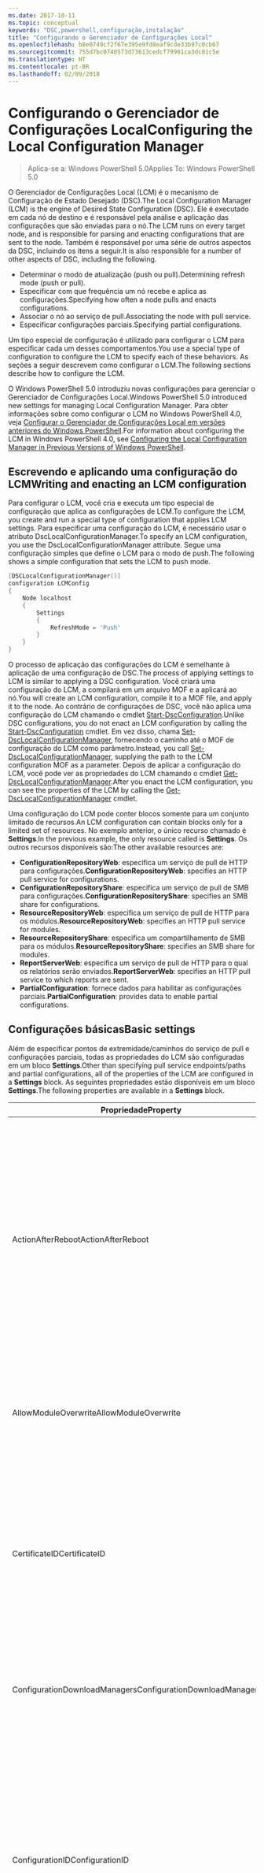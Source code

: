 ```yaml
---
ms.date: 2017-10-11
ms.topic: conceptual
keywords: "DSC,powershell,configuração,instalação"
title: "Configurando o Gerenciador de Configurações Local"
ms.openlocfilehash: b8e0749cf2f67e395e9fd8eaf9cde33b97c0cb67
ms.sourcegitcommit: 755d7bc0740573d73613cedcf79981ca3dc81c5e
ms.translationtype: HT
ms.contentlocale: pt-BR
ms.lasthandoff: 02/09/2018
---
```

# <a name="configuring-the-local-configuration-manager"></a><span data-ttu-id="064c4-103">Configurando o Gerenciador de Configurações Local</span><span class="sxs-lookup"><span data-stu-id="064c4-103">Configuring the Local Configuration Manager</span></span>

> <span data-ttu-id="064c4-104">Aplica-se a: Windows PowerShell 5.0</span><span class="sxs-lookup"><span data-stu-id="064c4-104">Applies To: Windows PowerShell 5.0</span></span>

<span data-ttu-id="064c4-105">O Gerenciador de Configurações Local (LCM) é o mecanismo de Configuração de Estado Desejado (DSC).</span><span class="sxs-lookup"><span data-stu-id="064c4-105">The Local Configuration Manager (LCM) is the engine of Desired State Configuration (DSC).</span></span>
<span data-ttu-id="064c4-106">Ele é executado em cada nó de destino e é responsável pela análise e aplicação das configurações que são enviadas para o nó.</span><span class="sxs-lookup"><span data-stu-id="064c4-106">The LCM runs on every target node, and is responsible for parsing and enacting configurations that are sent to the node.</span></span>
<span data-ttu-id="064c4-107">Também é responsável por uma série de outros aspectos da DSC, incluindo os itens a seguir.</span><span class="sxs-lookup"><span data-stu-id="064c4-107">It is also responsible for a number of other aspects of DSC, including the following.</span></span>

- <span data-ttu-id="064c4-108">Determinar o modo de atualização (push ou pull).</span><span class="sxs-lookup"><span data-stu-id="064c4-108">Determining refresh mode (push or pull).</span></span>
- <span data-ttu-id="064c4-109">Especificar com que frequência um nó recebe e aplica as configurações.</span><span class="sxs-lookup"><span data-stu-id="064c4-109">Specifying how often a node pulls and enacts configurations.</span></span>
- <span data-ttu-id="064c4-110">Associar o nó ao serviço de pull.</span><span class="sxs-lookup"><span data-stu-id="064c4-110">Associating the node with pull service.</span></span>
- <span data-ttu-id="064c4-111">Especificar configurações parciais.</span><span class="sxs-lookup"><span data-stu-id="064c4-111">Specifying partial configurations.</span></span>

<span data-ttu-id="064c4-112">Um tipo especial de configuração é utilizado para configurar o LCM para especificar cada um desses comportamentos.</span><span class="sxs-lookup"><span data-stu-id="064c4-112">You use a special type of configuration to configure the LCM to specify each of these behaviors.</span></span>
<span data-ttu-id="064c4-113">As seções a seguir descrevem como configurar o LCM.</span><span class="sxs-lookup"><span data-stu-id="064c4-113">The following sections describe how to configure the LCM.</span></span>

<span data-ttu-id="064c4-114">O Windows PowerShell 5.0 introduziu novas configurações para gerenciar o Gerenciador de Configurações Local.</span><span class="sxs-lookup"><span data-stu-id="064c4-114">Windows PowerShell 5.0 introduced new settings for managing Local Configuration Manager.</span></span>
<span data-ttu-id="064c4-115">Para obter informações sobre como configurar o LCM no Windows PowerShell 4.0, veja [Configurar o Gerenciador de Configurações Local em versões anteriores do Windows PowerShell](metaconfig4.md).</span><span class="sxs-lookup"><span data-stu-id="064c4-115">For information about configuring the LCM in Windows PowerShell 4.0, see [Configuring the Local Configuration Manager in Previous Versions of Windows PowerShell](metaconfig4.md).</span></span>

## <a name="writing-and-enacting-an-lcm-configuration"></a><span data-ttu-id="064c4-116">Escrevendo e aplicando uma configuração do LCM</span><span class="sxs-lookup"><span data-stu-id="064c4-116">Writing and enacting an LCM configuration</span></span>

<span data-ttu-id="064c4-117">Para configurar o LCM, você cria e executa um tipo especial de configuração que aplica as configurações de LCM.</span><span class="sxs-lookup"><span data-stu-id="064c4-117">To configure the LCM, you create and run a special type of configuration that applies LCM settings.</span></span>
<span data-ttu-id="064c4-118">Para especificar uma configuração do LCM, é necessário usar o atributo DscLocalConfigurationManager.</span><span class="sxs-lookup"><span data-stu-id="064c4-118">To specify an LCM configuration, you use the DscLocalConfigurationManager attribute.</span></span>
<span data-ttu-id="064c4-119">Segue uma configuração simples que define o LCM para o modo de push.</span><span class="sxs-lookup"><span data-stu-id="064c4-119">The following shows a simple configuration that sets the LCM to push mode.</span></span>

```powershell
[DSCLocalConfigurationManager()]
configuration LCMConfig
{
    Node localhost
    {
        Settings
        {
            RefreshMode = 'Push'
        }
    }
}
```

<span data-ttu-id="064c4-120">O processo de aplicação das configurações do LCM é semelhante à aplicação de uma configuração de DSC.</span><span class="sxs-lookup"><span data-stu-id="064c4-120">The process of applying settings to LCM is similar to applying a DSC configuration.</span></span>
<span data-ttu-id="064c4-121">Você criará uma configuração do LCM, a compilará em um arquivo MOF e a aplicará ao nó.</span><span class="sxs-lookup"><span data-stu-id="064c4-121">You will create an LCM configuration, compile it to a MOF file, and apply it to the node.</span></span>
<span data-ttu-id="064c4-122">Ao contrário de configurações de DSC, você não aplica uma configuração do LCM chamando o cmdlet [Start-DscConfiguration](https://technet.microsoft.com/en-us/library/dn521623.aspx).</span><span class="sxs-lookup"><span data-stu-id="064c4-122">Unlike DSC configurations, you do not enact an LCM configuration by calling the [Start-DscConfiguration](https://technet.microsoft.com/en-us/library/dn521623.aspx) cmdlet.</span></span>
<span data-ttu-id="064c4-123">Em vez disso, chama [Set-DscLocalConfigurationManager](https://technet.microsoft.com/en-us/library/dn521621.aspx), fornecendo o caminho até o MOF de configuração do LCM como parâmetro.</span><span class="sxs-lookup"><span data-stu-id="064c4-123">Instead, you call [Set-DscLocalConfigurationManager](https://technet.microsoft.com/en-us/library/dn521621.aspx), supplying the path to the LCM configuration MOF as a parameter.</span></span>
<span data-ttu-id="064c4-124">Depois de aplicar a configuração do LCM, você pode ver as propriedades do LCM chamando o cmdlet [Get-DscLocalConfigurationManager](https://technet.microsoft.com/en-us/library/dn407378.aspx).</span><span class="sxs-lookup"><span data-stu-id="064c4-124">After you enact the LCM configuration, you can see the properties of the LCM by calling the [Get-DscLocalConfigurationManager](https://technet.microsoft.com/en-us/library/dn407378.aspx) cmdlet.</span></span>

<span data-ttu-id="064c4-125">Uma configuração do LCM pode conter blocos somente para um conjunto limitado de recursos.</span><span class="sxs-lookup"><span data-stu-id="064c4-125">An LCM configuration can contain blocks only for a limited set of resources.</span></span>
<span data-ttu-id="064c4-126">No exemplo anterior, o único recurso chamado é **Settings**.</span><span class="sxs-lookup"><span data-stu-id="064c4-126">In the previous example, the only resource called is **Settings**.</span></span>
<span data-ttu-id="064c4-127">Os outros recursos disponíveis são:</span><span class="sxs-lookup"><span data-stu-id="064c4-127">The other available resources are:</span></span>

* <span data-ttu-id="064c4-128">**ConfigurationRepositoryWeb**: especifica um serviço de pull de HTTP para configurações.</span><span class="sxs-lookup"><span data-stu-id="064c4-128">**ConfigurationRepositoryWeb**: specifies an HTTP pull service for configurations.</span></span>
* <span data-ttu-id="064c4-129">**ConfigurationRepositoryShare**: especifica um serviço de pull de SMB para configurações.</span><span class="sxs-lookup"><span data-stu-id="064c4-129">**ConfigurationRepositoryShare**: specifies an SMB share for configurations.</span></span>
* <span data-ttu-id="064c4-130">**ResourceRepositoryWeb**: especifica um serviço de pull de HTTP para os módulos.</span><span class="sxs-lookup"><span data-stu-id="064c4-130">**ResourceRepositoryWeb**: specifies an HTTP pull service for modules.</span></span>
* <span data-ttu-id="064c4-131">**ResourceRepositoryShare**: especifica um compartilhamento de SMB para os módulos.</span><span class="sxs-lookup"><span data-stu-id="064c4-131">**ResourceRepositoryShare**: specifies an SMB share for modules.</span></span>
* <span data-ttu-id="064c4-132">**ReportServerWeb**: especifica um serviço de pull de HTTP para o qual os relatórios serão enviados.</span><span class="sxs-lookup"><span data-stu-id="064c4-132">**ReportServerWeb**: specifies an HTTP pull service to which reports are sent.</span></span>
* <span data-ttu-id="064c4-133">**PartialConfiguration**: fornece dados para habilitar as configurações parciais.</span><span class="sxs-lookup"><span data-stu-id="064c4-133">**PartialConfiguration**: provides data to enable partial configurations.</span></span>

## <a name="basic-settings"></a><span data-ttu-id="064c4-134">Configurações básicas</span><span class="sxs-lookup"><span data-stu-id="064c4-134">Basic settings</span></span>

<span data-ttu-id="064c4-135">Além de especificar pontos de extremidade/caminhos do serviço de pull e configurações parciais, todas as propriedades do LCM são configuradas em um bloco **Settings**.</span><span class="sxs-lookup"><span data-stu-id="064c4-135">Other than specifying pull service endpoints/paths and partial configurations, all of the properties of the LCM are configured in a **Settings** block.</span></span>
<span data-ttu-id="064c4-136">As seguintes propriedades estão disponíveis em um bloco **Settings**.</span><span class="sxs-lookup"><span data-stu-id="064c4-136">The following properties are available in a **Settings** block.</span></span>

|  <span data-ttu-id="064c4-137">Propriedade</span><span class="sxs-lookup"><span data-stu-id="064c4-137">Property</span></span>  |  <span data-ttu-id="064c4-138">Tipo</span><span class="sxs-lookup"><span data-stu-id="064c4-138">Type</span></span>  |  <span data-ttu-id="064c4-139">Descrição</span><span class="sxs-lookup"><span data-stu-id="064c4-139">Description</span></span>   |
|----------- |------- |--------------- |
| <span data-ttu-id="064c4-140">ActionAfterReboot</span><span class="sxs-lookup"><span data-stu-id="064c4-140">ActionAfterReboot</span></span>| <span data-ttu-id="064c4-141">cadeia de caracteres</span><span class="sxs-lookup"><span data-stu-id="064c4-141">string</span></span>| <span data-ttu-id="064c4-142">Especifica o que acontece após uma reinicialização durante a aplicação de uma configuração.</span><span class="sxs-lookup"><span data-stu-id="064c4-142">Specifies what happens after a reboot during the application of a configuration.</span></span> <span data-ttu-id="064c4-143">Os valores possíveis são __"ContinueConfiguration"__ e __"StopConfiguration"__.</span><span class="sxs-lookup"><span data-stu-id="064c4-143">The possible values are __"ContinueConfiguration"__ and __"StopConfiguration"__.</span></span> <ul><li> <span data-ttu-id="064c4-144">__ContinueConfiguration__: continue a aplicar a configuração atual após a reinicialização do computador.</span><span class="sxs-lookup"><span data-stu-id="064c4-144">__ContinueConfiguration__: Continue applying the current configuration after machine reboot.</span></span> <span data-ttu-id="064c4-145">Este é o valor padrão</span><span class="sxs-lookup"><span data-stu-id="064c4-145">This is the default value</span></span></li><li><span data-ttu-id="064c4-146">__StopConfiguration__: interrompa a configuração atual após a reinicialização do computador.</span><span class="sxs-lookup"><span data-stu-id="064c4-146">__StopConfiguration__: Stop the current configuration after machine reboot.</span></span></li></ul>|
| <span data-ttu-id="064c4-147">AllowModuleOverwrite</span><span class="sxs-lookup"><span data-stu-id="064c4-147">AllowModuleOverwrite</span></span>| <span data-ttu-id="064c4-148">bool</span><span class="sxs-lookup"><span data-stu-id="064c4-148">bool</span></span>| <span data-ttu-id="064c4-149">__$TRUE__ se as novas configurações baixadas do serviço de pull tiverem permissão para substituir as antigas no nó de destino.</span><span class="sxs-lookup"><span data-stu-id="064c4-149">__$TRUE__ if new configurations downloaded from the pull service are allowed to overwrite the old ones on the target node.</span></span> <span data-ttu-id="064c4-150">Caso contrário, $FALSE.</span><span class="sxs-lookup"><span data-stu-id="064c4-150">Otherwise, $FALSE.</span></span>|
| <span data-ttu-id="064c4-151">CertificateID</span><span class="sxs-lookup"><span data-stu-id="064c4-151">CertificateID</span></span>| <span data-ttu-id="064c4-152">cadeia de caracteres</span><span class="sxs-lookup"><span data-stu-id="064c4-152">string</span></span>| <span data-ttu-id="064c4-153">A impressão digital de um certificado usado para proteger as credenciais passadas em uma configuração.</span><span class="sxs-lookup"><span data-stu-id="064c4-153">The thumbprint of a certificate used to secure credentials passed in a configuration.</span></span> <span data-ttu-id="064c4-154">Para obter mais informações, consulte [Quer proteger credenciais na Configuração de Estado Desejado do Windows PowerShell?](http://blogs.msdn.com/b/powershell/archive/2014/01/31/want-to-secure-credentials-in-windows-powershell-desired-state-configuration.aspx).</span><span class="sxs-lookup"><span data-stu-id="064c4-154">For more information see [Want to secure credentials in Windows PowerShell Desired State Configuration](http://blogs.msdn.com/b/powershell/archive/2014/01/31/want-to-secure-credentials-in-windows-powershell-desired-state-configuration.aspx)?.</span></span> <br> <span data-ttu-id="064c4-155">__Observação:__ isso será gerenciado automaticamente se estiver usando o serviço de pull de DSC de Automação do Azure.</span><span class="sxs-lookup"><span data-stu-id="064c4-155">__Note:__ this is managed automatically if using Azure Automation DSC pull service.</span></span>|
| <span data-ttu-id="064c4-156">ConfigurationDownloadManagers</span><span class="sxs-lookup"><span data-stu-id="064c4-156">ConfigurationDownloadManagers</span></span>| <span data-ttu-id="064c4-157">CimInstance[]</span><span class="sxs-lookup"><span data-stu-id="064c4-157">CimInstance[]</span></span>| <span data-ttu-id="064c4-158">Obsoleto.</span><span class="sxs-lookup"><span data-stu-id="064c4-158">Obsolete.</span></span> <span data-ttu-id="064c4-159">Use os blocos __ConfigurationRepositoryWeb__ e __ConfigurationRepositoryShare__ para definir pontos de extremidade de serviço de pull de configuração.</span><span class="sxs-lookup"><span data-stu-id="064c4-159">Use __ConfigurationRepositoryWeb__ and __ConfigurationRepositoryShare__ blocks to define configuration pull service endpoints.</span></span>|
| <span data-ttu-id="064c4-160">ConfigurationID</span><span class="sxs-lookup"><span data-stu-id="064c4-160">ConfigurationID</span></span>| <span data-ttu-id="064c4-161">cadeia de caracteres</span><span class="sxs-lookup"><span data-stu-id="064c4-161">string</span></span>| <span data-ttu-id="064c4-162">Para compatibilidade com versões anteriores do serviço de pull.</span><span class="sxs-lookup"><span data-stu-id="064c4-162">For backwards compatibility with older pull service versions.</span></span> <span data-ttu-id="064c4-163">Um GUID que identifica o arquivo de configuração que deve ser obtido de um serviço de pull.</span><span class="sxs-lookup"><span data-stu-id="064c4-163">A GUID that identifies the configuration file to get from a pull service.</span></span> <span data-ttu-id="064c4-164">O nó efetuará o pull das configurações serviço de pull se o nome do MOF de configuração for ConfigurationID.mof.</span><span class="sxs-lookup"><span data-stu-id="064c4-164">The node will pull configurations on the pull service if the name of the configuration MOF is named ConfigurationID.mof.</span></span><br> <span data-ttu-id="064c4-165">__Observação:__ se você definir essa propriedade, registrar o nó com um serviço de pull usando __RegistrationKey__ não funcionará.</span><span class="sxs-lookup"><span data-stu-id="064c4-165">__Note:__ If you set this property, registering the node with a pull service by using __RegistrationKey__ does not work.</span></span> <span data-ttu-id="064c4-166">Para obter mais informações, consulte [Configurando um cliente de pull com nomes de configuração](pullClientConfigNames.md).</span><span class="sxs-lookup"><span data-stu-id="064c4-166">For more information, see [Setting up a pull client with configuration names](pullClientConfigNames.md).</span></span>|
| <span data-ttu-id="064c4-167">ConfigurationMode</span><span class="sxs-lookup"><span data-stu-id="064c4-167">ConfigurationMode</span></span>| <span data-ttu-id="064c4-168">cadeia de caracteres</span><span class="sxs-lookup"><span data-stu-id="064c4-168">string</span></span> | <span data-ttu-id="064c4-169">Especifica como o LCM realmente aplica a configuração aos nós de destino.</span><span class="sxs-lookup"><span data-stu-id="064c4-169">Specifies how the LCM actually applies the configuration to the target nodes.</span></span> <span data-ttu-id="064c4-170">Os valores possíveis são __"ApplyOnly"__, __"ApplyAndMonitor"__ e __"ApplyAndAutoCorrect"__.</span><span class="sxs-lookup"><span data-stu-id="064c4-170">Possible values are __"ApplyOnly"__,__"ApplyAndMonitor"__, and __"ApplyAndAutoCorrect"__.</span></span> <ul><li><span data-ttu-id="064c4-171">__ApplyOnly__: a DSC aplica a configuração e não faz nada além disso, a menos que uma nova configuração seja enviada por push para o nó de destino ou quando o pull de uma nova configuração for efetuado de um serviço.</span><span class="sxs-lookup"><span data-stu-id="064c4-171">__ApplyOnly__: DSC applies the configuration and does nothing further unless a new configuration is pushed to the target node or when a new configuration is pulled from a service.</span></span> <span data-ttu-id="064c4-172">Depois da aplicação inicial de uma nova configuração, a DSC não procura um dessincronização em relação a um estado previamente configurado.</span><span class="sxs-lookup"><span data-stu-id="064c4-172">After initial application of a new configuration, DSC does not check for drift from a previously configured state.</span></span> <span data-ttu-id="064c4-173">Observe que a DSC tentará aplicar a configuração até obter êxito antes que __ApplyOnly__ entre em vigor.</span><span class="sxs-lookup"><span data-stu-id="064c4-173">Note that DSC will attempt to apply the configuration until it is successful before __ApplyOnly__ takes effect.</span></span> </li><li> <span data-ttu-id="064c4-174">__ApplyAndMonitor__: este é o valor padrão.</span><span class="sxs-lookup"><span data-stu-id="064c4-174">__ApplyAndMonitor__: This is the default value.</span></span> <span data-ttu-id="064c4-175">O LCM aplica as novas configurações.</span><span class="sxs-lookup"><span data-stu-id="064c4-175">The LCM applies any new configurations.</span></span> <span data-ttu-id="064c4-176">Após a aplicação inicial de uma nova configuração, se o nó de destino estiver dessincronizado em relação ao estado desejado, a DSC relatará a discrepância nos logs.</span><span class="sxs-lookup"><span data-stu-id="064c4-176">After initial application of a new configuration, if the target node drifts from the desired state, DSC reports the discrepancy in logs.</span></span> <span data-ttu-id="064c4-177">Observe que a DSC tentará aplicar a configuração até obter êxito antes que __ApplyAndMonitor__ entre em vigor.</span><span class="sxs-lookup"><span data-stu-id="064c4-177">Note that DSC will attempt to apply the configuration until it is successful before __ApplyAndMonitor__ takes effect.</span></span></li><li><span data-ttu-id="064c4-178">__ApplyAndAutoCorrect__: a DSC aplica as novas configurações.</span><span class="sxs-lookup"><span data-stu-id="064c4-178">__ApplyAndAutoCorrect__: DSC applies any new configurations.</span></span> <span data-ttu-id="064c4-179">Após a aplicação inicial de uma nova configuração, se o nó de destino estiver dessincronizado em relação ao estado desejado, a DSC relatará a discrepância nos logs e reaplica a configuração atual.</span><span class="sxs-lookup"><span data-stu-id="064c4-179">After initial application of a new configuration, if the target node drifts from the desired state, DSC reports the discrepancy in logs, and then re-applies the current configuration.</span></span></li></ul>|
| <span data-ttu-id="064c4-180">ConfigurationModeFrequencyMins</span><span class="sxs-lookup"><span data-stu-id="064c4-180">ConfigurationModeFrequencyMins</span></span>| <span data-ttu-id="064c4-181">UInt32</span><span class="sxs-lookup"><span data-stu-id="064c4-181">UInt32</span></span>| <span data-ttu-id="064c4-182">A frequência, em minutos, em que a configuração atual é verificada e aplicada.</span><span class="sxs-lookup"><span data-stu-id="064c4-182">How often, in minutes, the current configuration is checked and applied.</span></span> <span data-ttu-id="064c4-183">Essa propriedade será ignorada se a propriedade ConfigurationMode estiver definida como ApplyOnly.</span><span class="sxs-lookup"><span data-stu-id="064c4-183">This property is ignored if the ConfigurationMode property is set to ApplyOnly.</span></span> <span data-ttu-id="064c4-184">O valor padrão é 15.</span><span class="sxs-lookup"><span data-stu-id="064c4-184">The default value is 15.</span></span>|
| <span data-ttu-id="064c4-185">DebugMode</span><span class="sxs-lookup"><span data-stu-id="064c4-185">DebugMode</span></span>| <span data-ttu-id="064c4-186">cadeia de caracteres</span><span class="sxs-lookup"><span data-stu-id="064c4-186">string</span></span>| <span data-ttu-id="064c4-187">Os valores possíveis são __None__, __ForceModuleImport__ e __All__.</span><span class="sxs-lookup"><span data-stu-id="064c4-187">Possible values are __None__, __ForceModuleImport__, and __All__.</span></span> <ul><li><span data-ttu-id="064c4-188">Defina como __None__ para usar os recursos armazenados em cache.</span><span class="sxs-lookup"><span data-stu-id="064c4-188">Set to __None__ to use cached resources.</span></span> <span data-ttu-id="064c4-189">Este é o padrão e deve ser usada em cenários de produção.</span><span class="sxs-lookup"><span data-stu-id="064c4-189">This is the default and should be used in production scenarios.</span></span></li><li><span data-ttu-id="064c4-190">Definir como __ForceModuleImport__ fará com que o LCM recarregue todos os módulos de recursos DSC, mesmo se tiverem sido carregados e armazenados em cache anteriormente.</span><span class="sxs-lookup"><span data-stu-id="064c4-190">Setting to __ForceModuleImport__, causes the LCM to reload any DSC resource modules, even if they have been previously loaded and cached.</span></span> <span data-ttu-id="064c4-191">Isso afeta o desempenho das operações de DSC, já que cada módulo é recarregado no momento do uso.</span><span class="sxs-lookup"><span data-stu-id="064c4-191">This impacts the performance of DSC operations as each module is reloaded on use.</span></span> <span data-ttu-id="064c4-192">Normalmente, você usaria esse valor durante a depuração de um recurso</span><span class="sxs-lookup"><span data-stu-id="064c4-192">Typically you would use this value while debugging a resource</span></span></li><li><span data-ttu-id="064c4-193">Nesta versão, __All__ é o mesmo que __ForceModuleImport__</span><span class="sxs-lookup"><span data-stu-id="064c4-193">In this release, __All__ is same as __ForceModuleImport__</span></span></li></ul> |
| <span data-ttu-id="064c4-194">RebootNodeIfNeeded</span><span class="sxs-lookup"><span data-stu-id="064c4-194">RebootNodeIfNeeded</span></span>| <span data-ttu-id="064c4-195">bool</span><span class="sxs-lookup"><span data-stu-id="064c4-195">bool</span></span>| <span data-ttu-id="064c4-196">Defina como __$true__ para reinicializar automaticamente o nó após uma configuração que requer que a reinicialização seja aplicada.</span><span class="sxs-lookup"><span data-stu-id="064c4-196">Set this to __$true__ to automatically reboot the node after a configuration that requires reboot is applied.</span></span> <span data-ttu-id="064c4-197">Caso contrário, você precisará reinicializar manualmente o nó para qualquer configuração que exigir.</span><span class="sxs-lookup"><span data-stu-id="064c4-197">Otherwise, you will have to manually reboot the node for any configuration that requires it.</span></span> <span data-ttu-id="064c4-198">O valor padrão é __$false__.</span><span class="sxs-lookup"><span data-stu-id="064c4-198">The default value is __$false__.</span></span> <span data-ttu-id="064c4-199">Para usar essa configuração quando uma condição de reinicialização for representada por algo diferente do DSC (como o Windows Installer), combine essa configuração com o módulo [xPendingReboot](https://github.com/powershell/xpendingreboot).</span><span class="sxs-lookup"><span data-stu-id="064c4-199">To use this setting when a reboot condition is enacted by something other than DSC (such as Windows Installer), combine this setting with the [xPendingReboot](https://github.com/powershell/xpendingreboot) module.</span></span>|
| <span data-ttu-id="064c4-200">RefreshMode</span><span class="sxs-lookup"><span data-stu-id="064c4-200">RefreshMode</span></span>| <span data-ttu-id="064c4-201">cadeia de caracteres</span><span class="sxs-lookup"><span data-stu-id="064c4-201">string</span></span>| <span data-ttu-id="064c4-202">Especifica como o LCM obtém as configurações.</span><span class="sxs-lookup"><span data-stu-id="064c4-202">Specifies how the LCM gets configurations.</span></span> <span data-ttu-id="064c4-203">Os valores possíveis são __"Disabled"__, __"Push"__ e __"Pull"__.</span><span class="sxs-lookup"><span data-stu-id="064c4-203">The possible values are __"Disabled"__, __"Push"__, and __"Pull"__.</span></span> <ul><li><span data-ttu-id="064c4-204">__Disabled__: as configurações DSC estão desabilitadas para este nó.</span><span class="sxs-lookup"><span data-stu-id="064c4-204">__Disabled__: DSC configurations are disabled for this node.</span></span></li><li> <span data-ttu-id="064c4-205">__Push__: as configurações são iniciadas chamando o cmdlet [Start-DscConfiguration](https://technet.microsoft.com/en-us/library/dn521623.aspx).</span><span class="sxs-lookup"><span data-stu-id="064c4-205">__Push__: Configurations are initiated by calling the [Start-DscConfiguration](https://technet.microsoft.com/en-us/library/dn521623.aspx) cmdlet.</span></span> <span data-ttu-id="064c4-206">A configuração é aplicada imediatamente ao nó.</span><span class="sxs-lookup"><span data-stu-id="064c4-206">The configuration is applied immediately to the node.</span></span> <span data-ttu-id="064c4-207">Este é o valor padrão.</span><span class="sxs-lookup"><span data-stu-id="064c4-207">This is the default value.</span></span></li><li><span data-ttu-id="064c4-208">__Pull__: o nó está configurado para verificar regularmente as configurações de um serviço de pull ou caminho SMB.</span><span class="sxs-lookup"><span data-stu-id="064c4-208">__Pull:__ The node is configured to regularly check for configurations from a pull service or SMB path.</span></span> <span data-ttu-id="064c4-209">Se essa propriedade estiver definida como __Pull__, você deverá especificar um caminho de (serviço) HTTP ou (compartilhamento) SMB em um bloco __ConfigurationRepositoryWeb__ ou __ConfigurationRepositoryShare__.</span><span class="sxs-lookup"><span data-stu-id="064c4-209">If this property is set to __Pull__, you must specify an HTTP (service) or SMB (share) path in a __ConfigurationRepositoryWeb__ or __ConfigurationRepositoryShare__ block.</span></span></li></ul>|
| <span data-ttu-id="064c4-210">RefreshFrequencyMins</span><span class="sxs-lookup"><span data-stu-id="064c4-210">RefreshFrequencyMins</span></span>| <span data-ttu-id="064c4-211">Uint32</span><span class="sxs-lookup"><span data-stu-id="064c4-211">Uint32</span></span>| <span data-ttu-id="064c4-212">O intervalo de tempo, em minutos, em que o LCM verifica um serviço de pull para obter configurações atualizadas.</span><span class="sxs-lookup"><span data-stu-id="064c4-212">The time interval, in minutes, at which the LCM checks a pull service to get updated configurations.</span></span> <span data-ttu-id="064c4-213">Esse valor será ignorado se o LCM não estiver configurado no modo de pull.</span><span class="sxs-lookup"><span data-stu-id="064c4-213">This value is ignored if the LCM is not configured in pull mode.</span></span> <span data-ttu-id="064c4-214">O valor padrão é 30.</span><span class="sxs-lookup"><span data-stu-id="064c4-214">The default value is 30.</span></span>|
| <span data-ttu-id="064c4-215">ReportManagers</span><span class="sxs-lookup"><span data-stu-id="064c4-215">ReportManagers</span></span>| <span data-ttu-id="064c4-216">CimInstance[]</span><span class="sxs-lookup"><span data-stu-id="064c4-216">CimInstance[]</span></span>| <span data-ttu-id="064c4-217">Obsoleto.</span><span class="sxs-lookup"><span data-stu-id="064c4-217">Obsolete.</span></span> <span data-ttu-id="064c4-218">Use blocos __ReportServerWeb__ para definir um ponto de extremidade para enviar dados de relatório a um serviço de pull.</span><span class="sxs-lookup"><span data-stu-id="064c4-218">Use __ReportServerWeb__ blocks to define an endpoint to send reporting data to a pull service.</span></span>|
| <span data-ttu-id="064c4-219">ResourceModuleManagers</span><span class="sxs-lookup"><span data-stu-id="064c4-219">ResourceModuleManagers</span></span>| <span data-ttu-id="064c4-220">CimInstance[]</span><span class="sxs-lookup"><span data-stu-id="064c4-220">CimInstance[]</span></span>| <span data-ttu-id="064c4-221">Obsoleto.</span><span class="sxs-lookup"><span data-stu-id="064c4-221">Obsolete.</span></span> <span data-ttu-id="064c4-222">Use os blocos __ResourceRepositoryWeb__ e __ResourceRepositoryShare__ para definir pontos de extremidade HTTP do serviço de pull ou caminhos SMB, respectivamente.</span><span class="sxs-lookup"><span data-stu-id="064c4-222">Use __ResourceRepositoryWeb__ and __ResourceRepositoryShare__ blocks to define pull service HTTP endpoints or SMB paths, respectively.</span></span>|
| <span data-ttu-id="064c4-223">PartialConfigurations</span><span class="sxs-lookup"><span data-stu-id="064c4-223">PartialConfigurations</span></span>| <span data-ttu-id="064c4-224">CimInstance</span><span class="sxs-lookup"><span data-stu-id="064c4-224">CimInstance</span></span>| <span data-ttu-id="064c4-225">Não foi implementado.</span><span class="sxs-lookup"><span data-stu-id="064c4-225">Not implemented.</span></span> <span data-ttu-id="064c4-226">Não use.</span><span class="sxs-lookup"><span data-stu-id="064c4-226">Do not use.</span></span>|
| <span data-ttu-id="064c4-227">StatusRetentionTimeInDays</span><span class="sxs-lookup"><span data-stu-id="064c4-227">StatusRetentionTimeInDays</span></span> | <span data-ttu-id="064c4-228">UInt32</span><span class="sxs-lookup"><span data-stu-id="064c4-228">UInt32</span></span>| <span data-ttu-id="064c4-229">O número de dias que o LCM mantém o status da configuração atual.</span><span class="sxs-lookup"><span data-stu-id="064c4-229">The number of days the LCM keeps the status of the current configuration.</span></span>|

## <a name="pull-service"></a><span data-ttu-id="064c4-230">Serviço de pull</span><span class="sxs-lookup"><span data-stu-id="064c4-230">Pull service</span></span>

<span data-ttu-id="064c4-231">A configuração do LCM dá suporte à definição dos seguintes tipos de ponto de extremidade de serviço de pull:</span><span class="sxs-lookup"><span data-stu-id="064c4-231">LCM configuration supports defining the following types of pull service endpoints:</span></span>

- <span data-ttu-id="064c4-232">**Servidor de configuração**: um repositório de configurações DSC.</span><span class="sxs-lookup"><span data-stu-id="064c4-232">**Configuration server**: A repository for DSC configurations.</span></span> <span data-ttu-id="064c4-233">Defina os servidores de configuração usando blocos **ConfigurationRepositoryWeb** (para servidores baseados na Web) e **ConfigurationRepositoryShare** (para servidores baseados em SMB).</span><span class="sxs-lookup"><span data-stu-id="064c4-233">Define configuration servers by using **ConfigurationRepositoryWeb** (for web-based servers) and **ConfigurationRepositoryShare** (for SMB-based servers) blocks.</span></span>
- <span data-ttu-id="064c4-234">**Servidor de recursos**: um repositório de recursos de DSC, empacotados como módulos do PowerShell.</span><span class="sxs-lookup"><span data-stu-id="064c4-234">**Resource server**: A repository for DSC resources, packaged as PowerShell modules.</span></span> <span data-ttu-id="064c4-235">Defina os servidores de recurso usando blocos **ResourceRepositoryWeb** (para servidores baseados na Web) e **ResourceRepositoryShare** (para servidores baseados em SMB).</span><span class="sxs-lookup"><span data-stu-id="064c4-235">Define resource servers by using **ResourceRepositoryWeb** (for web-based servers) and **ResourceRepositoryShare** (for SMB-based servers) blocks.</span></span>
- <span data-ttu-id="064c4-236">**Servidor de relatório**: um serviço para o qual a DSC envia dados de relatório.</span><span class="sxs-lookup"><span data-stu-id="064c4-236">**Report server**: A service that DSC sends report data to.</span></span> <span data-ttu-id="064c4-237">Defina os servidores de relatório usando blocos **ReportServerWeb**.</span><span class="sxs-lookup"><span data-stu-id="064c4-237">Define report servers by using **ReportServerWeb** blocks.</span></span> <span data-ttu-id="064c4-238">Um servidor de relatório deve ser um serviço Web.</span><span class="sxs-lookup"><span data-stu-id="064c4-238">A report server must be a web service.</span></span>

<span data-ttu-id="064c4-239">Para obter mais detalhes sobre o serviço de pull, veja [Serviço de pull de Desired State Configuration](pullServer.md).</span><span class="sxs-lookup"><span data-stu-id="064c4-239">For more details on pull service see, [Desired State Configuration Pull Service](pullServer.md).</span></span>

## <a name="configuration-server-blocks"></a><span data-ttu-id="064c4-240">Blocos do servidor de configuração</span><span class="sxs-lookup"><span data-stu-id="064c4-240">Configuration server blocks</span></span>

<span data-ttu-id="064c4-241">Para definir um servidor de configuração baseado na Web, crie um bloco **ConfigurationRepositoryWeb**.</span><span class="sxs-lookup"><span data-stu-id="064c4-241">To define a web-based configuration server, you create a **ConfigurationRepositoryWeb** block.</span></span>
<span data-ttu-id="064c4-242">Um **ConfigurationRepositoryWeb** define as propriedades a seguir.</span><span class="sxs-lookup"><span data-stu-id="064c4-242">A **ConfigurationRepositoryWeb** defines the following properties.</span></span>

|<span data-ttu-id="064c4-243">Propriedade</span><span class="sxs-lookup"><span data-stu-id="064c4-243">Property</span></span>|<span data-ttu-id="064c4-244">Tipo</span><span class="sxs-lookup"><span data-stu-id="064c4-244">Type</span></span>|<span data-ttu-id="064c4-245">Descrição</span><span class="sxs-lookup"><span data-stu-id="064c4-245">Description</span></span>|
|---|---|---|
|<span data-ttu-id="064c4-246">AllowUnsecureConnection</span><span class="sxs-lookup"><span data-stu-id="064c4-246">AllowUnsecureConnection</span></span>|<span data-ttu-id="064c4-247">bool</span><span class="sxs-lookup"><span data-stu-id="064c4-247">bool</span></span>|<span data-ttu-id="064c4-248">Defina como **$TRUE** para permitir conexões entre o nó e o servidor sem autenticação.</span><span class="sxs-lookup"><span data-stu-id="064c4-248">Set to **$TRUE** to allow connections from the node to the server without authentication.</span></span> <span data-ttu-id="064c4-249">Defina como **$FALSE** para exigir autenticação.</span><span class="sxs-lookup"><span data-stu-id="064c4-249">Set to **$FALSE** to require authentication.</span></span>|
|<span data-ttu-id="064c4-250">CertificateID</span><span class="sxs-lookup"><span data-stu-id="064c4-250">CertificateID</span></span>|<span data-ttu-id="064c4-251">cadeia de caracteres</span><span class="sxs-lookup"><span data-stu-id="064c4-251">string</span></span>|<span data-ttu-id="064c4-252">A impressão digital de um certificado usado para autenticar o servidor.</span><span class="sxs-lookup"><span data-stu-id="064c4-252">The thumbprint of a certificate used to authenticate to the server.</span></span>|
|<span data-ttu-id="064c4-253">ConfigurationNames</span><span class="sxs-lookup"><span data-stu-id="064c4-253">ConfigurationNames</span></span>|<span data-ttu-id="064c4-254">String[]</span><span class="sxs-lookup"><span data-stu-id="064c4-254">String[]</span></span>|<span data-ttu-id="064c4-255">Uma matriz de nomes de configurações que serão retiradas por pull pelo nó de destino.</span><span class="sxs-lookup"><span data-stu-id="064c4-255">An array of names of configurations to be pulled by the target node.</span></span> <span data-ttu-id="064c4-256">Serão usadas apenas se o nó for registrado com o serviço de pull usando uma **RegistrationKey**.</span><span class="sxs-lookup"><span data-stu-id="064c4-256">These are used only if the node is registered with the pull service by using a **RegistrationKey**.</span></span> <span data-ttu-id="064c4-257">Para obter mais informações, consulte [Configurando um cliente de pull com nomes de configuração](pullClientConfigNames.md).</span><span class="sxs-lookup"><span data-stu-id="064c4-257">For more information, see [Setting up a pull client with configuration names](pullClientConfigNames.md).</span></span>|
|<span data-ttu-id="064c4-258">RegistrationKey</span><span class="sxs-lookup"><span data-stu-id="064c4-258">RegistrationKey</span></span>|<span data-ttu-id="064c4-259">cadeia de caracteres</span><span class="sxs-lookup"><span data-stu-id="064c4-259">string</span></span>|<span data-ttu-id="064c4-260">Um GUID que registra o nó com o serviço de pull.</span><span class="sxs-lookup"><span data-stu-id="064c4-260">A GUID that registers the node with the pull service.</span></span> <span data-ttu-id="064c4-261">Para obter mais informações, consulte [Configurando um cliente de pull com nomes de configuração](pullClientConfigNames.md).</span><span class="sxs-lookup"><span data-stu-id="064c4-261">For more information, see [Setting up a pull client with configuration names](pullClientConfigNames.md).</span></span>|
|<span data-ttu-id="064c4-262">ServerURL</span><span class="sxs-lookup"><span data-stu-id="064c4-262">ServerURL</span></span>|<span data-ttu-id="064c4-263">cadeia de caracteres</span><span class="sxs-lookup"><span data-stu-id="064c4-263">string</span></span>|<span data-ttu-id="064c4-264">A URL do serviço de configuração.</span><span class="sxs-lookup"><span data-stu-id="064c4-264">The URL of the configuration service.</span></span>|

<span data-ttu-id="064c4-265">Um exemplo de script para simplificar a configuração do valor ConfigurationRepositoryWeb para nós locais está disponível - confira [Geração de metaconfigurações de DSC](https://docs.microsoft.com/en-us/azure/automation/automation-dsc-onboarding#generating-dsc-metaconfigurations)</span><span class="sxs-lookup"><span data-stu-id="064c4-265">An example script to simplify configuring the ConfigurationRepositoryWeb value for on-premises nodes is available - see [Generating DSC metaconfigurations](https://docs.microsoft.com/en-us/azure/automation/automation-dsc-onboarding#generating-dsc-metaconfigurations)</span></span>

<span data-ttu-id="064c4-266">Para definir um servidor de configuração baseado em SMB, crie um bloco **ConfigurationRepositoryShare**.</span><span class="sxs-lookup"><span data-stu-id="064c4-266">To define an SMB-based configuration server, you create a **ConfigurationRepositoryShare** block.</span></span>
<span data-ttu-id="064c4-267">Um **ConfigurationRepositoryShare** define as propriedades a seguir.</span><span class="sxs-lookup"><span data-stu-id="064c4-267">A **ConfigurationRepositoryShare** defines the following properties.</span></span>

|<span data-ttu-id="064c4-268">Propriedade</span><span class="sxs-lookup"><span data-stu-id="064c4-268">Property</span></span>|<span data-ttu-id="064c4-269">Tipo</span><span class="sxs-lookup"><span data-stu-id="064c4-269">Type</span></span>|<span data-ttu-id="064c4-270">Descrição</span><span class="sxs-lookup"><span data-stu-id="064c4-270">Description</span></span>|
|---|---|---|
|<span data-ttu-id="064c4-271">Credential</span><span class="sxs-lookup"><span data-stu-id="064c4-271">Credential</span></span>|<span data-ttu-id="064c4-272">MSFT_Credential</span><span class="sxs-lookup"><span data-stu-id="064c4-272">MSFT_Credential</span></span>|<span data-ttu-id="064c4-273">A credencial usada para autenticar para o compartilhamento SMB.</span><span class="sxs-lookup"><span data-stu-id="064c4-273">The credential used to authenticate to the SMB share.</span></span>|
|<span data-ttu-id="064c4-274">SourcePath</span><span class="sxs-lookup"><span data-stu-id="064c4-274">SourcePath</span></span>|<span data-ttu-id="064c4-275">cadeia de caracteres</span><span class="sxs-lookup"><span data-stu-id="064c4-275">string</span></span>|<span data-ttu-id="064c4-276">O caminho do compartilhamento SMB.</span><span class="sxs-lookup"><span data-stu-id="064c4-276">The path of the SMB share.</span></span>|

## <a name="resource-server-blocks"></a><span data-ttu-id="064c4-277">Blocos do servidor de recurso</span><span class="sxs-lookup"><span data-stu-id="064c4-277">Resource server blocks</span></span>

<span data-ttu-id="064c4-278">Para definir um servidor de recurso baseado na Web, crie um bloco **ResourceRepositoryWeb**.</span><span class="sxs-lookup"><span data-stu-id="064c4-278">To define a web-based resource server, you create a **ResourceRepositoryWeb** block.</span></span>
<span data-ttu-id="064c4-279">Um **ResourceRepositoryWeb** define as propriedades a seguir.</span><span class="sxs-lookup"><span data-stu-id="064c4-279">A **ResourceRepositoryWeb** defines the following properties.</span></span>

|<span data-ttu-id="064c4-280">Propriedade</span><span class="sxs-lookup"><span data-stu-id="064c4-280">Property</span></span>|<span data-ttu-id="064c4-281">Tipo</span><span class="sxs-lookup"><span data-stu-id="064c4-281">Type</span></span>|<span data-ttu-id="064c4-282">Descrição</span><span class="sxs-lookup"><span data-stu-id="064c4-282">Description</span></span>|
|---|---|---|
|<span data-ttu-id="064c4-283">AllowUnsecureConnection</span><span class="sxs-lookup"><span data-stu-id="064c4-283">AllowUnsecureConnection</span></span>|<span data-ttu-id="064c4-284">bool</span><span class="sxs-lookup"><span data-stu-id="064c4-284">bool</span></span>|<span data-ttu-id="064c4-285">Defina como **$TRUE** para permitir conexões entre o nó e o servidor sem autenticação.</span><span class="sxs-lookup"><span data-stu-id="064c4-285">Set to **$TRUE** to allow connections from the node to the server without authentication.</span></span> <span data-ttu-id="064c4-286">Defina como **$FALSE** para exigir autenticação.</span><span class="sxs-lookup"><span data-stu-id="064c4-286">Set to **$FALSE** to require authentication.</span></span>|
|<span data-ttu-id="064c4-287">CertificateID</span><span class="sxs-lookup"><span data-stu-id="064c4-287">CertificateID</span></span>|<span data-ttu-id="064c4-288">cadeia de caracteres</span><span class="sxs-lookup"><span data-stu-id="064c4-288">string</span></span>|<span data-ttu-id="064c4-289">A impressão digital de um certificado usado para autenticar o servidor.</span><span class="sxs-lookup"><span data-stu-id="064c4-289">The thumbprint of a certificate used to authenticate to the server.</span></span>|
|<span data-ttu-id="064c4-290">RegistrationKey</span><span class="sxs-lookup"><span data-stu-id="064c4-290">RegistrationKey</span></span>|<span data-ttu-id="064c4-291">cadeia de caracteres</span><span class="sxs-lookup"><span data-stu-id="064c4-291">string</span></span>|<span data-ttu-id="064c4-292">Um GUID que identifica o nó para o serviço de pull.</span><span class="sxs-lookup"><span data-stu-id="064c4-292">A GUID that identifies the node to the pull service.</span></span>|
|<span data-ttu-id="064c4-293">ServerURL</span><span class="sxs-lookup"><span data-stu-id="064c4-293">ServerURL</span></span>|<span data-ttu-id="064c4-294">cadeia de caracteres</span><span class="sxs-lookup"><span data-stu-id="064c4-294">string</span></span>|<span data-ttu-id="064c4-295">A URL do servidor de configuração.</span><span class="sxs-lookup"><span data-stu-id="064c4-295">The URL of the configuration server.</span></span>|

<span data-ttu-id="064c4-296">Um exemplo de script para simplificar a configuração do valor ResourceRepositoryWeb para nós locais está disponível - confira [Geração de metaconfigurações de DSC](https://docs.microsoft.com/en-us/azure/automation/automation-dsc-onboarding#generating-dsc-metaconfigurations)</span><span class="sxs-lookup"><span data-stu-id="064c4-296">An example script to simplify configuring the ResourceRepositoryWeb value for on-premises nodes is available - see [Generating DSC metaconfigurations](https://docs.microsoft.com/en-us/azure/automation/automation-dsc-onboarding#generating-dsc-metaconfigurations)</span></span>

<span data-ttu-id="064c4-297">Para definir um servidor de recurso baseado em SMB, crie um bloco **ResourceRepositoryShare**.</span><span class="sxs-lookup"><span data-stu-id="064c4-297">To define an SMB-based resource server, you create a **ResourceRepositoryShare** block.</span></span>
<span data-ttu-id="064c4-298">**ResourceRepositoryShare** define as propriedades a seguir.</span><span class="sxs-lookup"><span data-stu-id="064c4-298">**ResourceRepositoryShare** defines the following properties.</span></span>

|<span data-ttu-id="064c4-299">Propriedade</span><span class="sxs-lookup"><span data-stu-id="064c4-299">Property</span></span>|<span data-ttu-id="064c4-300">Tipo</span><span class="sxs-lookup"><span data-stu-id="064c4-300">Type</span></span>|<span data-ttu-id="064c4-301">Descrição</span><span class="sxs-lookup"><span data-stu-id="064c4-301">Description</span></span>|
|---|---|---|
|<span data-ttu-id="064c4-302">Credential</span><span class="sxs-lookup"><span data-stu-id="064c4-302">Credential</span></span>|<span data-ttu-id="064c4-303">MSFT_Credential</span><span class="sxs-lookup"><span data-stu-id="064c4-303">MSFT_Credential</span></span>|<span data-ttu-id="064c4-304">A credencial usada para autenticar para o compartilhamento SMB.</span><span class="sxs-lookup"><span data-stu-id="064c4-304">The credential used to authenticate to the SMB share.</span></span> <span data-ttu-id="064c4-305">Para obter um exemplo de passagem de credenciais, consulte [Configurando um servidor de pull de SMB para DSC](pullServerSMB.md)</span><span class="sxs-lookup"><span data-stu-id="064c4-305">For an example of passing credentials, see [Setting up a DSC SMB pull server](pullServerSMB.md)</span></span>|
|<span data-ttu-id="064c4-306">SourcePath</span><span class="sxs-lookup"><span data-stu-id="064c4-306">SourcePath</span></span>|<span data-ttu-id="064c4-307">cadeia de caracteres</span><span class="sxs-lookup"><span data-stu-id="064c4-307">string</span></span>|<span data-ttu-id="064c4-308">O caminho do compartilhamento SMB.</span><span class="sxs-lookup"><span data-stu-id="064c4-308">The path of the SMB share.</span></span>|

## <a name="report-server-blocks"></a><span data-ttu-id="064c4-309">Blocos do servidor de relatório</span><span class="sxs-lookup"><span data-stu-id="064c4-309">Report server blocks</span></span>

<span data-ttu-id="064c4-310">Para definir um servidor de relatório, crie um bloco **ReportServerWeb**.</span><span class="sxs-lookup"><span data-stu-id="064c4-310">To define a report server, you create a **ReportServerWeb** block.</span></span>
<span data-ttu-id="064c4-311">A função de servidor de relatório não é compatível com o serviço de pull baseado em SMB.</span><span class="sxs-lookup"><span data-stu-id="064c4-311">The report server role is not compatible with SMB based pull service.</span></span>
<span data-ttu-id="064c4-312">**ReportServerWeb** define as propriedades a seguir.</span><span class="sxs-lookup"><span data-stu-id="064c4-312">**ReportServerWeb** defines the following properties.</span></span>

|<span data-ttu-id="064c4-313">Propriedade</span><span class="sxs-lookup"><span data-stu-id="064c4-313">Property</span></span>|<span data-ttu-id="064c4-314">Tipo</span><span class="sxs-lookup"><span data-stu-id="064c4-314">Type</span></span>|<span data-ttu-id="064c4-315">Descrição</span><span class="sxs-lookup"><span data-stu-id="064c4-315">Description</span></span>|
|---|---|---|
|<span data-ttu-id="064c4-316">AllowUnsecureConnection</span><span class="sxs-lookup"><span data-stu-id="064c4-316">AllowUnsecureConnection</span></span>|<span data-ttu-id="064c4-317">bool</span><span class="sxs-lookup"><span data-stu-id="064c4-317">bool</span></span>|<span data-ttu-id="064c4-318">Defina como **$TRUE** para permitir conexões entre o nó e o servidor sem autenticação.</span><span class="sxs-lookup"><span data-stu-id="064c4-318">Set to **$TRUE** to allow connections from the node to the server without authentication.</span></span> <span data-ttu-id="064c4-319">Defina como **$FALSE** para exigir autenticação.</span><span class="sxs-lookup"><span data-stu-id="064c4-319">Set to **$FALSE** to require authentication.</span></span>|
|<span data-ttu-id="064c4-320">CertificateID</span><span class="sxs-lookup"><span data-stu-id="064c4-320">CertificateID</span></span>|<span data-ttu-id="064c4-321">cadeia de caracteres</span><span class="sxs-lookup"><span data-stu-id="064c4-321">string</span></span>|<span data-ttu-id="064c4-322">A impressão digital de um certificado usado para autenticar o servidor.</span><span class="sxs-lookup"><span data-stu-id="064c4-322">The thumbprint of a certificate used to authenticate to the server.</span></span>|
|<span data-ttu-id="064c4-323">RegistrationKey</span><span class="sxs-lookup"><span data-stu-id="064c4-323">RegistrationKey</span></span>|<span data-ttu-id="064c4-324">cadeia de caracteres</span><span class="sxs-lookup"><span data-stu-id="064c4-324">string</span></span>|<span data-ttu-id="064c4-325">Um GUID que identifica o nó para o serviço de pull.</span><span class="sxs-lookup"><span data-stu-id="064c4-325">A GUID that identifies the node to the pull service.</span></span>|
|<span data-ttu-id="064c4-326">ServerURL</span><span class="sxs-lookup"><span data-stu-id="064c4-326">ServerURL</span></span>|<span data-ttu-id="064c4-327">cadeia de caracteres</span><span class="sxs-lookup"><span data-stu-id="064c4-327">string</span></span>|<span data-ttu-id="064c4-328">A URL do servidor de configuração.</span><span class="sxs-lookup"><span data-stu-id="064c4-328">The URL of the configuration server.</span></span>|

<span data-ttu-id="064c4-329">Um exemplo de script para simplificar a configuração do valor ReportServerWeb para nós locais está disponível - confira [Geração de metaconfigurações de DSC](https://docs.microsoft.com/en-us/azure/automation/automation-dsc-onboarding#generating-dsc-metaconfigurations)</span><span class="sxs-lookup"><span data-stu-id="064c4-329">An example script to simplify configuring the ReportServerWeb value for on-premises nodes is available - see [Generating DSC metaconfigurations](https://docs.microsoft.com/en-us/azure/automation/automation-dsc-onboarding#generating-dsc-metaconfigurations)</span></span>

## <a name="partial-configurations"></a><span data-ttu-id="064c4-330">Configurações parciais</span><span class="sxs-lookup"><span data-stu-id="064c4-330">Partial configurations</span></span>

<span data-ttu-id="064c4-331">Para definir uma configuração parcial, você cria um bloco **PartialConfiguration**.</span><span class="sxs-lookup"><span data-stu-id="064c4-331">To define a partial configuration, you create a **PartialConfiguration** block.</span></span>
<span data-ttu-id="064c4-332">Para obter mais informações sobre configurações parciais, consulte [Configurações parciais de DSC](partialConfigs.md).</span><span class="sxs-lookup"><span data-stu-id="064c4-332">For more information about partial configurations, see [DSC Partial configurations](partialConfigs.md).</span></span>
<span data-ttu-id="064c4-333">**PartialConfiguration** define as propriedades a seguir.</span><span class="sxs-lookup"><span data-stu-id="064c4-333">**PartialConfiguration** defines the following properties.</span></span>

|<span data-ttu-id="064c4-334">Propriedade</span><span class="sxs-lookup"><span data-stu-id="064c4-334">Property</span></span>|<span data-ttu-id="064c4-335">Tipo</span><span class="sxs-lookup"><span data-stu-id="064c4-335">Type</span></span>|<span data-ttu-id="064c4-336">Descrição</span><span class="sxs-lookup"><span data-stu-id="064c4-336">Description</span></span>|
|---|---|---|
|<span data-ttu-id="064c4-337">ConfigurationSource</span><span class="sxs-lookup"><span data-stu-id="064c4-337">ConfigurationSource</span></span>|<span data-ttu-id="064c4-338">string[]</span><span class="sxs-lookup"><span data-stu-id="064c4-338">string[]</span></span>|<span data-ttu-id="064c4-339">Uma matriz de nomes de servidores de configuração, definidos previamente nos blocos **ConfigurationRepositoryWeb** e **ConfigurationRepositoryShare**, dos quais a configuração parcial é retirada.</span><span class="sxs-lookup"><span data-stu-id="064c4-339">An array of names of configuration servers, previously defined in **ConfigurationRepositoryWeb** and **ConfigurationRepositoryShare** blocks, where the partial configuration is pulled from.</span></span>|
|<span data-ttu-id="064c4-340">DependsOn</span><span class="sxs-lookup"><span data-stu-id="064c4-340">DependsOn</span></span>|<span data-ttu-id="064c4-341">string{}</span><span class="sxs-lookup"><span data-stu-id="064c4-341">string{}</span></span>|<span data-ttu-id="064c4-342">Uma lista de nomes de outras configurações que devem ser concluídas antes que essa configuração parcial seja aplicada.</span><span class="sxs-lookup"><span data-stu-id="064c4-342">A list of names of other configurations that must be completed before this partial configuration is applied.</span></span>|
|<span data-ttu-id="064c4-343">Descrição</span><span class="sxs-lookup"><span data-stu-id="064c4-343">Description</span></span>|<span data-ttu-id="064c4-344">cadeia de caracteres</span><span class="sxs-lookup"><span data-stu-id="064c4-344">string</span></span>|<span data-ttu-id="064c4-345">Texto usado para descrever a configuração parcial.</span><span class="sxs-lookup"><span data-stu-id="064c4-345">Text used to describe the partial configuration.</span></span>|
|<span data-ttu-id="064c4-346">ExclusiveResources</span><span class="sxs-lookup"><span data-stu-id="064c4-346">ExclusiveResources</span></span>|<span data-ttu-id="064c4-347">string[]</span><span class="sxs-lookup"><span data-stu-id="064c4-347">string[]</span></span>|<span data-ttu-id="064c4-348">Uma matriz de recursos exclusivos para essa configuração parcial.</span><span class="sxs-lookup"><span data-stu-id="064c4-348">An array of resources exclusive to this partial configuration.</span></span>|
|<span data-ttu-id="064c4-349">RefreshMode</span><span class="sxs-lookup"><span data-stu-id="064c4-349">RefreshMode</span></span>|<span data-ttu-id="064c4-350">cadeia de caracteres</span><span class="sxs-lookup"><span data-stu-id="064c4-350">string</span></span>|<span data-ttu-id="064c4-351">Especifica como o LCM obtém essa configuração parcial.</span><span class="sxs-lookup"><span data-stu-id="064c4-351">Specifies how the LCM gets this partial configuration.</span></span> <span data-ttu-id="064c4-352">Os valores possíveis são __"Disabled"__, __"Push"__ e __"Pull"__.</span><span class="sxs-lookup"><span data-stu-id="064c4-352">The possible values are __"Disabled"__, __"Push"__, and __"Pull"__.</span></span> <ul><li><span data-ttu-id="064c4-353">__Disabled__: esta configuração parcial está desabilitada.</span><span class="sxs-lookup"><span data-stu-id="064c4-353">__Disabled__: This partial configuration is disabled.</span></span></li><li> <span data-ttu-id="064c4-354">__Push__: a configuração parcial é enviada por push para o nó ao chamar o cmdlet [Publish-DscConfiguration](https://technet.microsoft.com/en-us/library/mt517875.aspx).</span><span class="sxs-lookup"><span data-stu-id="064c4-354">__Push__: The partial configuration is pushed to the node by calling the [Publish-DscConfiguration](https://technet.microsoft.com/en-us/library/mt517875.aspx) cmdlet.</span></span> <span data-ttu-id="064c4-355">Depois que todas as configurações parciais para o nó são enviadas por push ou recebidas por pull de um serviço, a configuração pode ser iniciada chamando `Start-DscConfiguration –UseExisting`.</span><span class="sxs-lookup"><span data-stu-id="064c4-355">After all partial configurations for the node are either pushed or pulled from a service, the configuration can be started by calling `Start-DscConfiguration –UseExisting`.</span></span> <span data-ttu-id="064c4-356">Este é o valor padrão.</span><span class="sxs-lookup"><span data-stu-id="064c4-356">This is the default value.</span></span></li><li><span data-ttu-id="064c4-357">__Pull__: o nó é configurado para verificar regularmente a configuração parcial de um serviço de pull.</span><span class="sxs-lookup"><span data-stu-id="064c4-357">__Pull:__ The node is configured to regularly check for partial configuration from a pull service.</span></span> <span data-ttu-id="064c4-358">Se essa propriedade for definida como __Pull__, você deverá especificar um serviço de pull em uma propriedade __ConfigurationSource__.</span><span class="sxs-lookup"><span data-stu-id="064c4-358">If this property is set to __Pull__, you must specify a pull service in a __ConfigurationSource__ property.</span></span> <span data-ttu-id="064c4-359">Para saber mais sobre o serviço de pull da Automação do Azure, consulte [Visão geral do DSC de Automação do Azure](https://docs.microsoft.com/en-us/azure/automation/automation-dsc-overview).</span><span class="sxs-lookup"><span data-stu-id="064c4-359">For more information about Azure Automation pull service, see [Azure Automation DSC Overview](https://docs.microsoft.com/en-us/azure/automation/automation-dsc-overview).</span></span></li></ul>|
|<span data-ttu-id="064c4-360">ResourceModuleSource</span><span class="sxs-lookup"><span data-stu-id="064c4-360">ResourceModuleSource</span></span>|<span data-ttu-id="064c4-361">string[]</span><span class="sxs-lookup"><span data-stu-id="064c4-361">string[]</span></span>|<span data-ttu-id="064c4-362">Uma matriz de nomes de servidores de recurso por meio dos quais é possível baixar os recursos necessários para essa configuração parcial.</span><span class="sxs-lookup"><span data-stu-id="064c4-362">An array of the names of resource servers from which to download required resources for this partial configuration.</span></span> <span data-ttu-id="064c4-363">Esses nomes devem se referir a pontos de extremidade de serviço definidos previamente nos blocos **ResourceRepositoryWeb** e **ResourceRepositoryShare**.</span><span class="sxs-lookup"><span data-stu-id="064c4-363">These names must refer to service endpoints previously defined in **ResourceRepositoryWeb** and **ResourceRepositoryShare** blocks.</span></span>|

<span data-ttu-id="064c4-364">__Observação:__ configurações parciais são compatíveis com o DSC de Automação do Azure, mas somente uma configuração pode ser extraída de cada conta de automação por nó.</span><span class="sxs-lookup"><span data-stu-id="064c4-364">__Note:__ partial configurations are supported with Azure Automation DSC, but only one configuration can be pulled from each automation account per node.</span></span>

## <a name="see-also"></a><span data-ttu-id="064c4-365">Consulte Também</span><span class="sxs-lookup"><span data-stu-id="064c4-365">See Also</span></span>

### <a name="concepts"></a><span data-ttu-id="064c4-366">Conceitos</span><span class="sxs-lookup"><span data-stu-id="064c4-366">Concepts</span></span>
[<span data-ttu-id="064c4-367">Visão geral da Configuração do Estado Desejado</span><span class="sxs-lookup"><span data-stu-id="064c4-367">Desired State Configuration Overview</span></span>](overview.md)

[<span data-ttu-id="064c4-368">Introdução à DSC de Automação do Azure</span><span class="sxs-lookup"><span data-stu-id="064c4-368">Getting started with Azure Automation DSC</span></span>](https://docs.microsoft.com/en-us/azure/automation/automation-dsc-getting-started)

### <a name="other-resources"></a><span data-ttu-id="064c4-369">Outros recursos</span><span class="sxs-lookup"><span data-stu-id="064c4-369">Other Resources</span></span>

[<span data-ttu-id="064c4-370">Set-DscLocalConfigurationManager</span><span class="sxs-lookup"><span data-stu-id="064c4-370">Set-DscLocalConfigurationManager</span></span>](https://technet.microsoft.com/en-us/library/dn521621.aspx)

[<span data-ttu-id="064c4-371">Configurando um cliente de pull com nomes de configuração</span><span class="sxs-lookup"><span data-stu-id="064c4-371">Setting up a pull client with configuration names</span></span>](pullClientConfigNames.md)
